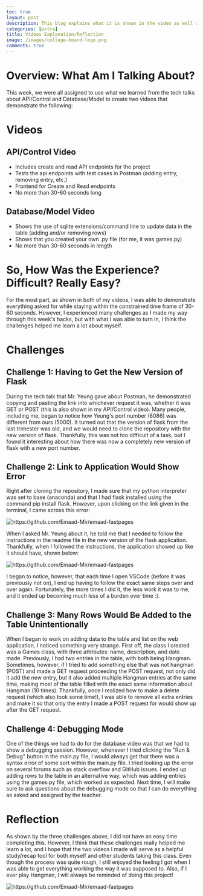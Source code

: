 ```yaml
---
toc: true
layout: post
description: This blog explains what it is shown in the video as well as reflects some of the challenges I faced while doing this week's hacks.
categories: [extra]
title: Videos Explanation/Reflection
image: /images/college-board-logo.png
comments: true
---
```


# Overview: What Am I Talking About?
This week, we were all assigned to use what we learned from the tech talks about API/Control and Database/Model to create two videos that demonstrate the following:

# Videos

## API/Control Video
- Includes create and read API endpoints for the project
- Tests the api endpoints with test cases in Postman (adding entry, removing entry, etc.)
- Frontend for Create and Read endpoints
- No more than 30-60 seconds long

## Database/Model Video
- Shows the use of sqlite extensions/command line to update data in the table (adding and/or removing rows)
- Shows that you created your own .py file (for me, it was games.py)
- No more than 30-60 seconds in length

# So, How Was the Experience? Difficult? Really Easy?

For the most part, as shown in both of my videos, I was able to demonstrate everything asked for while staying within the constrained time frame of 30-60 seconds. However, I experienced many challenges as I made my way through this week's hacks, but with what I was able to turn in, I think the challenges helped me learn a lot about myself.

# Challenges

## Challenge 1: Having to Get the New Version of Flask

During the tech talk that Mr. Yeung gave about Postman, he demonstrated copying and pasting the link into whichever request it was, whether it was GET or POST (this is also shown in my API/Control video). Many people, including me, began to notice how Yeung's port number (8086) was different from ours (5000). It turned out that the version of flask from the last trimester was old, and we would need to clone the repository with the new version of flask. Thankfully, this was not too difficult of a task, but I found it interesting about how there was now a completely new version of flask with a new port number.

## Challenge 2: Link to Application Would Show Error

Right after cloning the repository, I made sure that my python interpreter was set to base (anaconda) and that I had flask installed using the command pip install flask. However, upon clicking on the link given in the terminal, I came across this error:

![]({{site.baseurl}}/images/operationerror.png "https://github.com/Emaad-Mir/emaad-fastpages")

When I asked Mr. Yeung about it, he told me that I needed to follow the instructions in the readme file in the new version of the flask application. Thankfully, when I followed the instructions, the application showed up like it should have, shown below:

![]({{site.baseurl}}/images/yay.png "https://github.com/Emaad-Mir/emaad-fastpages")

I began to notice, however, that each time I open VSCode (before it was previously not on), I end up having to follow the exact same steps over and over again. Fortunately, the more times I did it, the less work it was to me, and it ended up becoming much less of a burden over time :).

## Challenge 3: Many Rows Would Be Added to the Table Unintentionally

When I began to work on adding data to the table and list on the web application, I noticed something very strange. First off, the class I created was a Games class, with three attributes: name, description, and date made. Previously, I had two entries in the table, with both being Hangman. Sometimes, however, if I tried to add something else that was not hangman (POST) and made a GET request proceeding the POST request, not only did it add the new entry, but it also added multiple Hangman entries at the same time, making most of the table filled with the exact same information about Hangman (10 times). Thankfully, once I realized how to make a delete request (which also took some time!), I was able to remove all extra entries and make it so that only the entry I made a POST request for would show up after the GET request.


## Challenge 4: Debugging Mode

One of the things we had to do for the database video was that we had to show a debugging session. However, whenever I tried clicking the "Run & Debug" button in the main.py file, I would always get that there was a syntax error of some sort within the main.py file. I tried looking up the error on several forums such as stack overflow and GitHub issues. I ended up adding rows to the table in an alternative way, which was adding entries using the games.py file, which worked as expected. Next time, I will make sure to ask questions about the debugging mode so that I can do everything as asked and assigned by the teacher.


# Reflection

As shown by the three challenges above, I did not have an easy time completing this. However, I think that these challenges really helped me learn a lot, and I hope that the two videos I made will serve as a helpful study/recap tool for both myself and other students taking this class. Even though the process was quite rough, I still enjoyed the feeling I got when I was able to get everything working the way it was supposed to. Also, if I ever play Hangman, I will always be reminded of doing this project!


![]({{site.baseurl}}/images/hangman.png "https://github.com/Emaad-Mir/emaad-fastpages")





